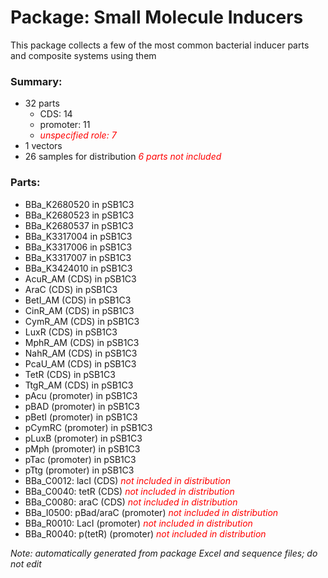 # Package: Small Molecule Inducers

This package collects a few of the most common bacterial inducer parts and composite systems using them

### Summary:

- 32 parts
    - CDS: 14
    - promoter: 11
    -  _<span style="color:red">unspecified role: 7</span>_
- 1 vectors
- 26 samples for distribution _<span style="color:red">6 parts not included</span>_

### Parts:

- BBa_K2680520 in pSB1C3
- BBa_K2680523 in pSB1C3
- BBa_K2680537 in pSB1C3
- BBa_K3317004 in pSB1C3
- BBa_K3317006 in pSB1C3
- BBa_K3317007 in pSB1C3
- BBa_K3424010 in pSB1C3
- AcuR_AM (CDS) in pSB1C3
- AraC (CDS) in pSB1C3
- BetI_AM (CDS) in pSB1C3
- CinR_AM (CDS) in pSB1C3
- CymR_AM (CDS) in pSB1C3
- LuxR (CDS) in pSB1C3
- MphR_AM (CDS) in pSB1C3
- NahR_AM (CDS) in pSB1C3
- PcaU_AM (CDS) in pSB1C3
- TetR (CDS) in pSB1C3
- TtgR_AM (CDS) in pSB1C3
- pAcu (promoter) in pSB1C3
- pBAD (promoter) in pSB1C3
- pBetI (promoter) in pSB1C3
- pCymRC (promoter) in pSB1C3
- pLuxB (promoter) in pSB1C3
- pMph (promoter) in pSB1C3
- pTac (promoter) in pSB1C3
- pTtg (promoter) in pSB1C3
- BBa_C0012: lacI (CDS) _<span style="color:red">not included in distribution</span>_
- BBa_C0040: tetR (CDS) _<span style="color:red">not included in distribution</span>_
- BBa_C0080: araC (CDS) _<span style="color:red">not included in distribution</span>_
- BBa_I0500: pBad/araC (promoter) _<span style="color:red">not included in distribution</span>_
- BBa_R0010: LacI (promoter) _<span style="color:red">not included in distribution</span>_
- BBa_R0040: p(tetR) (promoter) _<span style="color:red">not included in distribution</span>_

_Note: automatically generated from package Excel and sequence files; do not edit_
